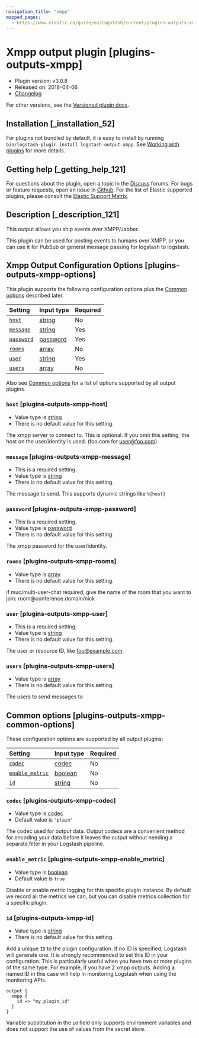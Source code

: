 ```yaml
---
navigation_title: "xmpp"
mapped_pages:
  - https://www.elastic.co/guide/en/logstash/current/plugins-outputs-xmpp.html
---
```


# Xmpp output plugin [plugins-outputs-xmpp]

* Plugin version: v3.0.8
* Released on: 2018-04-06
* [Changelog](https://github.com/logstash-plugins/logstash-output-xmpp/blob/v3.0.8/CHANGELOG.md)

For other versions, see the [Versioned plugin docs](https://www.elastic.co/guide/en/logstash-versioned-plugins/current/output-xmpp-index.html).

## Installation [_installation_52]

For plugins not bundled by default, it is easy to install by running `bin/logstash-plugin install logstash-output-xmpp`. See [Working with plugins](https://www.elastic.co/guide/en/logstash/8.18/working-with-plugins.html) for more details.

## Getting help [_getting_help_121]

For questions about the plugin, open a topic in the [Discuss](http://discuss.elastic.co) forums. For bugs or feature requests, open an issue in [Github](https://github.com/logstash-plugins/logstash-output-xmpp). For the list of Elastic supported plugins, please consult the [Elastic Support Matrix](https://www.elastic.co/support/matrix#logstash_plugins).

## Description [_description_121]

This output allows you ship events over XMPP/Jabber.

This plugin can be used for posting events to humans over XMPP, or you can use it for PubSub or general message passing for logstash to logstash.

## Xmpp Output Configuration Options [plugins-outputs-xmpp-options]

This plugin supports the following configuration options plus the [Common options](plugins-outputs-xmpp.md#plugins-outputs-xmpp-common-options) described later.

| Setting | Input type | Required |
| :- | :- | :- |
| [`host`](plugins-outputs-xmpp.md#plugins-outputs-xmpp-host) | [string](value-types.md#string) | No |
| [`message`](plugins-outputs-xmpp.md#plugins-outputs-xmpp-message) | [string](value-types.md#string) | Yes |
| [`password`](plugins-outputs-xmpp.md#plugins-outputs-xmpp-password) | [password](value-types.md#password) | Yes |
| [`rooms`](plugins-outputs-xmpp.md#plugins-outputs-xmpp-rooms) | [array](value-types.md#array) | No |
| [`user`](plugins-outputs-xmpp.md#plugins-outputs-xmpp-user) | [string](value-types.md#string) | Yes |
| [`users`](plugins-outputs-xmpp.md#plugins-outputs-xmpp-users) | [array](value-types.md#array) | No |

Also see [Common options](plugins-outputs-xmpp.md#plugins-outputs-xmpp-common-options) for a list of options supported by all output plugins.

### `host` [plugins-outputs-xmpp-host]

* Value type is [string](value-types.md#string)
* There is no default value for this setting.

The xmpp server to connect to. This is optional. If you omit this setting, the host on the user/identity is used. (foo.com for <user@foo.com>)

### `message` [plugins-outputs-xmpp-message]

* This is a required setting.
* Value type is [string](value-types.md#string)
* There is no default value for this setting.

The message to send. This supports dynamic strings like `%{host}`

### `password` [plugins-outputs-xmpp-password]

* This is a required setting.
* Value type is [password](value-types.md#password)
* There is no default value for this setting.

The xmpp password for the user/identity.

### `rooms` [plugins-outputs-xmpp-rooms]

* Value type is [array](value-types.md#array)
* There is no default value for this setting.

if muc/multi-user-chat required, give the name of the room that you want to join: room\@conference.domain/nick

### `user` [plugins-outputs-xmpp-user]

* This is a required setting.
* Value type is [string](value-types.md#string)
* There is no default value for this setting.

The user or resource ID, like <foo@example.com>.

### `users` [plugins-outputs-xmpp-users]

* Value type is [array](value-types.md#array)
* There is no default value for this setting.

The users to send messages to

## Common options [plugins-outputs-xmpp-common-options]

These configuration options are supported by all output plugins:

| Setting | Input type | Required |
| :- | :- | :- |
| [`codec`](plugins-outputs-xmpp.md#plugins-outputs-xmpp-codec) | [codec](value-types.md#codec) | No |
| [`enable_metric`](plugins-outputs-xmpp.md#plugins-outputs-xmpp-enable_metric) | [boolean](value-types.md#boolean) | No |
| [`id`](plugins-outputs-xmpp.md#plugins-outputs-xmpp-id) | [string](value-types.md#string) | No |

### `codec` [plugins-outputs-xmpp-codec]

* Value type is [codec](value-types.md#codec)
* Default value is `"plain"`

The codec used for output data. Output codecs are a convenient method for encoding your data before it leaves the output without needing a separate filter in your Logstash pipeline.

### `enable_metric` [plugins-outputs-xmpp-enable_metric]

* Value type is [boolean](value-types.md#boolean)
* Default value is `true`

Disable or enable metric logging for this specific plugin instance. By default we record all the metrics we can, but you can disable metrics collection for a specific plugin.

### `id` [plugins-outputs-xmpp-id]

* Value type is [string](value-types.md#string)
* There is no default value for this setting.

Add a unique `ID` to the plugin configuration. If no ID is specified, Logstash will generate one. It is strongly recommended to set this ID in your configuration. This is particularly useful when you have two or more plugins of the same type. For example, if you have 2 xmpp outputs. Adding a named ID in this case will help in monitoring Logstash when using the monitoring APIs.

```
output {
  xmpp {
    id => "my_plugin_id"
  }
}
```

Variable substitution in the `id` field only supports environment variables and does not support the use of values from the secret store.
